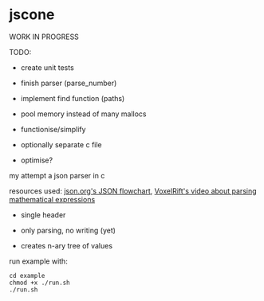 # jscone

WORK IN PROGRESS

TODO:

- create unit tests

- finish parser (parse_number)

- implement find function (paths)

- pool memory instead of many mallocs

- functionise/simplify

- optionally separate c file

- optimise?

my attempt a json parser in c

resources used: [json.org's JSON flowchart](https://www.json.org/), [VoxelRift's video about parsing mathematical expressions](https://youtu.be/myZcNjKcVGw)

- single header

- only parsing, no writing (yet)

- creates n-ary tree of values

run example with:

```
cd example
chmod +x ./run.sh
./run.sh
```
